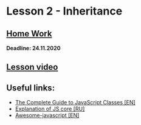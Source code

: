 # Lesson 2 - Inheritance

## [Home Work](../../tasks/inheritance.md)  
  
**Deadline: 24.11.2020**  
  
## [Lesson video](https://drive.google.com/file/d/1TllC3Aw3yCUqyZ3JLkgc_ewDR4fG8l3q/view?usp=sharing)  

## Useful links:
* [The Complete Guide to JavaScript Classes [EN]](https://dmitripavlutin.com/javascript-classes-complete-guide/)
* [Explanation of JS core [RU]](http://dmitrysoshnikov.com/ecmascript/ru-javascript-the-core/)
* [Awesome-javascript [EN]](https://github.com/sorrycc/awesome-javascript)

